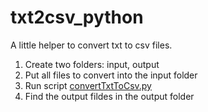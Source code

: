 # txt2csv_python
A little helper to convert txt to csv files.

1. Create two folders: input, output
2. Put all files to convert into the input folder
3. Run script [convertTxtToCsv.py](https://github.com/SeSc838/txt2csv_python/blob/master/convertTxtToCsv.py)
4. Find the output fildes in the output folder
